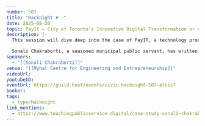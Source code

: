 ```yaml
---
number: 507
title: "Hacknight # –"
date: 2025-08-26
topic: PayIt – City of Toronto's Innovative Digital Transformation or an Accountability Failure?
description: |-
  This session will dive deep into the case of PayIT, a technology procurement at the City of Toronto that sowed controversy from the outset and ended in an Auditor General's review and premature end to the contract.

  Sonali Chakraborti, a seasoned municipal public servant, has written up a award winning teaching case on the topic, that public servants and interested civic leaders can learn from.
speakers:
  - "[[Sonali Chakraborti]]"
venue: "[[Myhal Centre for Engineering and Entrepreneurship]]"
videoUrl:
youtubeID:
eventUrl: https://guild.host/events/civic-hacknight-507-a7cix7
booker:
tags:
  - type/hacknight
link_mentions:
  - https://www.teachingpublicservice.digital/case-study-sonali-chakraborti
---
```

